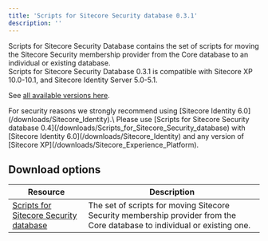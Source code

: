 ```yaml
---
title: 'Scripts for Sitecore Security database 0.3.1'
description: ''
---
```


Scripts for Sitecore Security Database contains the set of scripts for moving the Sitecore Security membership provider from the Core database to an individual or existing database.\
Scripts for Sitecore Security Database 0.3.1 is compatible with Sitecore XP 10.0-10.1, and Sitecore Identity Server 5.0-5.1.

See [all available versions here](/downloads/Scripts_for_Sitecore_Security_database).

  <Alert variant='warning' mb={4}>
    <AlertIcon />
    For security reasons we strongly recommend using [Sitecore Identity 6.0](/downloads/Sitecore_Identity).\
    Please use [Scripts for Sitecore Security database 0.4](/downloads/Scripts_for_Sitecore_Security_database) with [Sitecore Identity 6.0](/downloads/Sitecore_Identity) and any version of [Sitecore XP](/downloads/Sitecore_Experience_Platform).
  </Alert>

## Download options

| Resource                                                                                                                                                                                                                           | Description                                                                                                               |
| ---------------------------------------------------------------------------------------------------------------------------------------------------------------------------------------------------------------------------------- | ------------------------------------------------------------------------------------------------------------------------- |
| [Scripts for Sitecore Security database](https://scdp.blob.core.windows.net/downloads/Sitecore%20Experience%20Platform/100/Sitecore%20Experience%20Platform%20100/Secure/Divide%20Core%20db%20into%20core%20security%20v0.3.1.zip) | The set of scripts for moving Sitecore Security membership provider from the Core database to individual or existing one. |
